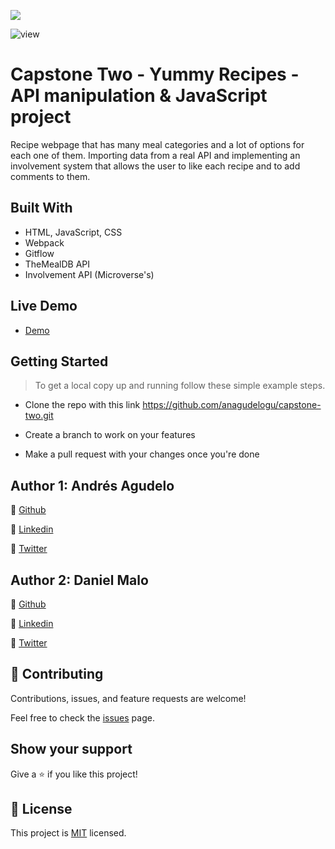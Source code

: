 ![](https://img.shields.io/badge/Microverse-blueviolet)

![view](https://user-images.githubusercontent.com/77069011/169627999-45be81b3-d4bb-47bc-aa04-78bc63584e8c.jpeg)

# Capstone Two - Yummy Recipes - API manipulation & JavaScript project

Recipe webpage that has many meal categories and a lot of options for each one of them. Importing data from a real API and implementing an involvement system that allows the user to like each recipe and to add comments to them.

## Built With

- HTML, JavaScript, CSS
- Webpack
- Gitflow
- TheMealDB API
- Involvement API (Microverse's)

## Live Demo

- [Demo](https://anagudelogu.github.io/capstone-two/dist/)

## Getting Started

> To get a local copy up and running follow these simple example steps.

- Clone the repo with this link https://github.com/anagudelogu/capstone-two.git

- Create a branch to work on your features

- Make a pull request with your changes once you're done

## Author 1: Andrés Agudelo

👤 [Github](https://github.com/anagudelogu)

👤 [Linkedin](https://www.linkedin.com/in/aagst)

👤 [Twitter](https://twitter.com/AgudeloAndres__)

## Author 2: Daniel Malo

👤 [Github](https://github.com/Danie12345)

👤 [Linkedin](https://www.linkedin.com/in/daniel-malo-75218a192/)

👤 [Twitter](https://twitter.com/DanielMalo_v4)

## 🤝 Contributing

Contributions, issues, and feature requests are welcome!

Feel free to check the [issues](https://github.com/anagudelogu/capstone-two/issues) page.

## Show your support

Give a ⭐️ if you like this project!

## 📝 License

This project is [MIT](https://github.com/git/git-scm.com/blob/main/MIT-LICENSE.txt) licensed.
